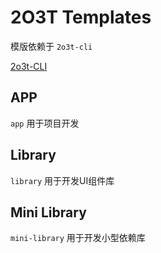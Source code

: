 # 2O3T Templates

模版依赖于 `2o3t-cli`

[2o3t-CLI](https://github.com/2o3t/2o3t-CLI)


## APP

`app` 用于项目开发

## Library

`library` 用于开发UI组件库

## Mini Library

`mini-library` 用于开发小型依赖库
